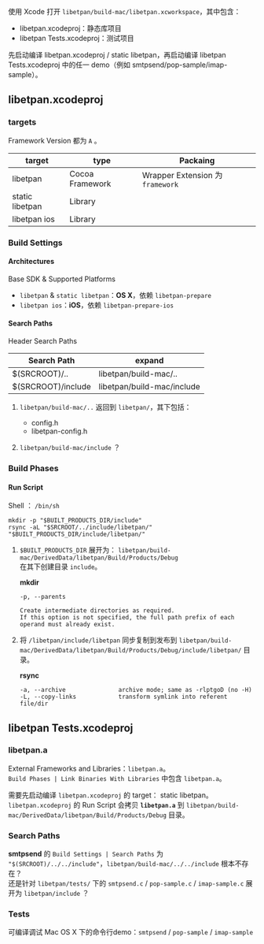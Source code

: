 
使用 Xcode 打开 `libetpan/build-mac/libetpan.xcworkspace`，其中包含：

- libetpan.xcodeproj：静态库项目
- libetpan Tests.xcodeproj：测试项目

先启动编译 libetpan.xcodeproj / static libetpan，再启动编译 libetpan Tests.xcodeproj 中的任一 demo（例如 smtpsend/pop-sample/imap-sample）。

## libetpan.xcodeproj
### targets
Framework Version 都为 `A` 。

target          | type             | Packaing
----------------|------------------|----------
libetpan        | Cocoa Framework  | Wrapper Extension 为 `framework`
static libetpan | Library          | 
libetpan ios    | Library          | 

### Build Settings
#### Architectures
Base SDK & Supported Platforms

- `libetpan` & `static libetpan`：**OS X**，依赖 `libetpan-prepare`
- `libetpan ios`：**iOS**，依赖 `libetpan-prepare-ios`

#### Search Paths
Header Search Paths

Search Path        | expand
-------------------|--------------
$(SRCROOT)/..      | libetpan/build-mac/..
$(SRCROOT)/include | libetpan/build-mac/include

1. `libetpan/build-mac/..` 返回到 `libetpan/`，其下包括：

	- config.h
	- libetpan-config.h

2. `libetpan/build-mac/include` ？

### Build Phases
#### Run Script
Shell ： `/bin/sh`

```
mkdir -p "$BUILT_PRODUCTS_DIR/include"
rsync -aL "$SRCROOT/../include/libetpan/" "$BUILT_PRODUCTS_DIR/include/libetpan/"
```

1. `$BUILT_PRODUCTS_DIR` 展开为： 
`libetpan/build-mac/DerivedData/libetpan/Build/Products/Debug`  
在其下创建目录 `include`。

	**mkdir**
	
	```
	-p, --parents
	
	Create intermediate directories as required.
	If this option is not specified, the full path prefix of each operand must already exist.
	```

2. 将 `/libetpan/include/libetpan` 同步复制到发布到 `libetpan/build-mac/DerivedData/libetpan/Build/Products/Debug/include/libetpan/` 目录。

	**rsync**
	
	```
	-a, --archive               archive mode; same as -rlptgoD (no -H)
	-L, --copy-links            transform symlink into referent file/dir
	```

## libetpan Tests.xcodeproj
### libetpan.a
External Frameworks and Libraries：`libetpan.a`。  
`Build Phases | Link Binaries With Libraries` 中包含 `libetpan.a`。  

需要先启动编译 `libetpan.xcodeproj` 的 target： static libetpan。  
`libetpan.xcodeproj` 的 Run Script 会拷贝 **`libetpan.a`** 到 `libetpan/build-mac/DerivedData/libetpan/Build/Products/Debug` 目录。

### Search Paths

**smtpsend** 的 `Build Settings | Search Paths` 为  `"$(SRCROOT)/../../include"`，`libetpan/build-mac/../../include` 根本不存在？  
还是针对 `libetpan/tests/` 下的 `smtpsend.c` / `pop-sample.c` / `imap-sample.c` 展开为 `libetpan/include` ？

### Tests

可编译调试 Mac OS X 下的命令行demo：`smtpsend` / `pop-sample` / `imap-sample`
